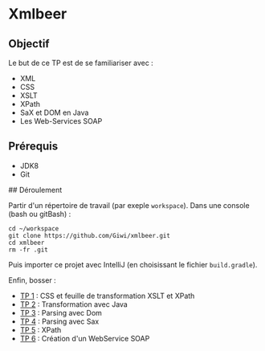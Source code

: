 # Xmlbeer

## Objectif

Le but de ce TP est de se familiariser avec :
- XML
- CSS
- XSLT
- XPath
- SaX et DOM en Java
- Les Web-Services SOAP

## Prérequis

- JDK8
- Git

## Déroulement

Partir d'un répertoire de travail (par exeple `workspace`). 
Dans une console (bash ou gitBash) :

    cd ~/workspace
    git clone https://github.com/Giwi/xmlbeer.git
    cd xmlbeer
    rm -fr .git

Puis importer ce projet avec IntelliJ (en choisissant le fichier `build.gradle`).

Enfin, bosser : 

- [TP 1](./step1) : CSS et feuille de transformation XSLT et XPath
- [TP 2](./step2) : Transformation avec Java
- [TP 3](./step3) : Parsing avec Dom
- [TP 4](./step4) : Parsing avec Sax
- [TP 5](./step5) : XPath
- [TP 6](./step6) : Création d'un WebService SOAP